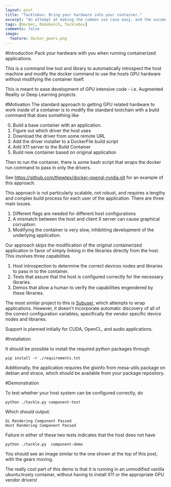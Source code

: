 ```yaml
---
layout: post
title: "Tacklebox: Bring your hardware into your container."
excerpt: "An attempt at making the common use case easy, and the uncommon possible"
tags: [Docker, Robobench, Tacklebox]
comments: false
image:
  feature: docker_gears.png
---
```


#Introduction
Pack your hardware with you when running containerized applications. 

This is a command line tool and library to automatically introspect the host machine and modify the docker command to use the hosts GPU hardware without modifying the container itself. 

This is meant to ease development of GPU intensive code - i.e. Augmented Reality or Deep Learning projects.

#Motivation
The standard approach to getting GPU related hardware to work inside of a container is to modify the standard toolchain with a build command that does something like

0. Build a base container with an application.
1. Figure out which driver the host uses
2. Download the driver from some remote URL
3. Add the driver installer to a DockerFile build script
4. Add X11 server to the Build Container
5. Build new container based on original application


Then to run the container, there is some bash script that wraps the docker run command to pass in only the drivers.

See https://github.com/thewtex/docker-opengl-nvidia.git for an example of this approach.


This approach is not particularly scalable, not robust, and requires a lengthy and complex build process for each user of the application. There are three main issues.

1. Different flags are needed for different host configurations
2. A mismatch between the host and client X server can cause graphical corruption.
3. Modifying the container is very slow, inhibitting development of the underlying application.



Our approach skips the modification of the original containerized application in favor of simply linking in the libraries directly from the host. This involves three capabilities


1. Host introspection to determine the correct devices nodes and libraries to pass in to the container.
2. Tests that assure that the host is configured correctly for the necessary libraries.
3. Demos that allow a human to verify the capabilities engendered by these libraries.

The most similar project to this is [Subuser](http://subuser.org/), which attempts to wrap applications. However, it doesn't incorporate automatic discovery of all of the correct configuration variables, specifically the vendor specific device nodes and libraries.





Support is planned initially for CUDA, OpenCL, and audio applications.

#Installation

It should be possible to install the required python packages through

```
pip install -r ./requirements.txt
```

Additionally, the application requires the glxinfo from mesa-utils package on debian and strace, which should be available from your package repository.




#Demonstration

To test whether your host system can be configured correctly, do

```
python ./tackle.py component-test
```

Which should output:

```
GL Rendering Component Passed
Host Rendering Component Passed
```

Failure in either of these two tests indicates that the host does not have 

```
python ./tackle.py  component-demo
```

You should see an image similar to the one shown at the top of this post, with the gears moving.


The really cool part of this demo is that it is running in an unmodified vanilla ubuntu:trusty container, without having to install X11 or the appropriate GPU vendor drivers!